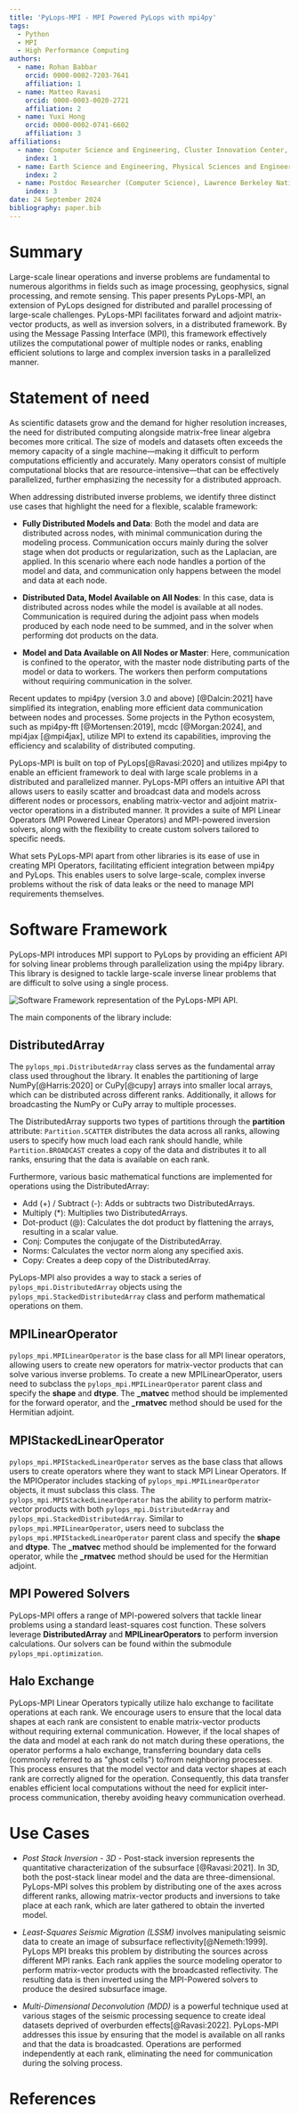 ```yaml
---
title: 'PyLops-MPI - MPI Powered PyLops with mpi4py'
tags:
  - Python
  - MPI
  - High Performance Computing
authors:
  - name: Rohan Babbar
    orcid: 0000-0002-7203-7641
    affiliation: 1
  - name: Matteo Ravasi
    orcid: 0000-0003-0020-2721
    affiliation: 2
  - name: Yuxi Hong
    orcid: 0000-0002-0741-6602
    affiliation: 3
affiliations:
  - name: Computer Science and Engineering, Cluster Innovation Center, University of Delhi, Delhi, India.
    index: 1
  - name: Earth Science and Engineering, Physical Sciences and Engineering (PSE), King Abdullah University of Science and Technology (KAUST), Thuwal, Kingdom of Saudi Arabia.
    index: 2
  - name: Postdoc Researcher (Computer Science), Lawrence Berkeley National Laboratory, Berkeley, California, United States of America.
    index: 3
date: 24 September 2024
bibliography: paper.bib
---
```


# Summary

Large-scale linear operations and inverse problems are fundamental to numerous algorithms in fields such as image
processing, geophysics, signal processing, and remote sensing. This paper presents PyLops-MPI, an extension of PyLops
designed for distributed and parallel processing of large-scale challenges. PyLops-MPI facilitates forward and adjoint
matrix-vector products, as well as inversion solvers, in a distributed framework. By using the Message Passing
Interface (MPI), this framework effectively utilizes the computational power of multiple nodes or ranks, enabling
efficient solutions to large and complex inversion tasks in a parallelized manner.

# Statement of need

As scientific datasets grow and the demand for higher resolution increases, the need for distributed computing alongside
matrix-free linear algebra becomes more critical. The size of models and datasets often exceeds the memory capacity of a
single machine—making it difficult to perform computations efficiently and accurately. Many operators consist of
multiple computational blocks that are resource-intensive—that can be effectively parallelized, further emphasizing the
necessity for a distributed approach.

When addressing distributed inverse problems, we identify three distinct use cases that highlight the need for a
flexible, scalable framework:

- **Fully Distributed Models and Data**: Both the model and data are distributed across nodes, with minimal
  communication during the modeling process. Communication occurs mainly during the solver stage when dot
  products or regularization, such as the Laplacian, are applied. In this scenario where each node
  handles a portion of the model and data, and communication only happens between the model and data at each node.

- **Distributed Data, Model Available on All Nodes**: In this case, data is distributed across nodes while the model is
  available at all nodes. Communication is required during the adjoint pass when models produced by each node need
  to be summed, and in the solver when performing dot products on the data.

- **Model and Data Available on All Nodes or Master**: Here, communication is confined to the operator, with the master
  node distributing parts of the model or data to workers. The workers then perform computations without requiring 
  communication in the solver.

Recent updates to mpi4py (version 3.0 and above) [@Dalcin:2021] have simplified its integration, enabling more efficient
data communication between nodes and processes. Some projects in the Python ecosystem, such as 
mpi4py-fft [@Mortensen:2019], mcdc [@Morgan:2024], and mpi4jax [@mpi4jax], utilize MPI to extend its capabilities, 
improving the efficiency and scalability of distributed computing.

PyLops-MPI is built on top of PyLops[@Ravasi:2020] and utilizes mpi4py to enable an efficient framework to deal with
large scale problems in a distributed and parallelized manner.
PyLops-MPI offers an intuitive API that allows users to easily scatter and broadcast data and models across different
nodes or processors, enabling matrix-vector and adjoint matrix-vector operations in a distributed manner. It provides a
suite of MPI Linear Operators (MPI Powered Linear Operators) and MPI-powered inversion solvers, along with the
flexibility to create custom solvers tailored to specific needs.

What sets PyLops-MPI apart from other libraries is its ease of use in creating MPI Operators, facilitating efficient
integration between mpi4py and PyLops. This enables users to solve large-scale, complex inverse problems without the
risk of data leaks or the need to manage MPI requirements themselves.

# Software Framework

PyLops-MPI introduces MPI support to PyLops by providing an efficient API for solving linear problems through
parallelization using the mpi4py library. This library is designed to tackle large-scale inverse linear problems that
are difficult to solve using a single process.

![Software Framework representation of the ``PyLops-MPI`` API.](figs/software_framework.png)

The main components of the library include:

## DistributedArray

The `pylops_mpi.DistributedArray` class serves as the fundamental array class used throughout the library. It enables
the
partitioning of large NumPy[@Harris:2020] or CuPy[@cupy] arrays into smaller local arrays, which can
be distributed across different ranks.
Additionally, it allows for broadcasting the NumPy or CuPy array to multiple processes.

The DistributedArray supports two types of partitions through the **partition** attribute: `Partition.SCATTER`
distributes
the data across all ranks, allowing users to specify how much load each rank should handle, while `Partition.BROADCAST`
creates a copy of the data and distributes it to all ranks, ensuring that the data is available on each rank.

Furthermore, various basic mathematical functions are implemented for operations using the DistributedArray:

- Add (+) / Subtract (-): Adds or subtracts two DistributedArrays.
- Multiply (*): Multiplies two DistributedArrays.
- Dot-product (@): Calculates the dot product by flattening the arrays, resulting in a scalar value.
- Conj: Computes the conjugate of the DistributedArray.
- Norms: Calculates the vector norm along any specified axis.
- Copy: Creates a deep copy of the DistributedArray.

PyLops-MPI also provides a way to stack a series of `pylops_mpi.DistributedArray` objects using the
`pylops_mpi.StackedDistributedArray` class and perform mathematical operations on them.

## MPILinearOperator

`pylops_mpi.MPILinearOperator` is the base class for all MPI linear operators, allowing users to create new operators
for matrix-vector products that can solve various inverse problems. To create a new MPILinearOperator, users need to
subclass the `pylops_mpi.MPILinearOperator` parent class and specify the **shape** and **dtype**. The **_matvec** method
should be implemented for the forward operator, and the **_rmatvec** method should be used for the Hermitian adjoint.

## MPIStackedLinearOperator

`pylops_mpi.MPIStackedLinearOperator` serves as the base class that allows users to create operators where they want to
stack MPI Linear Operators. If the MPIOperator includes stacking of `pylops_mpi.MPILinearOperator` objects, it must
subclass this class. The `pylops_mpi.MPIStackedLinearOperator` has the ability to perform matrix-vector products with
both `pylops_mpi.DistributedArray` and `pylops_mpi.StackedDistributedArray`. Similar to `pylops_mpi.MPILinearOperator`,
users need to subclass the `pylops_mpi.MPIStackedLinearOperator` parent class and specify the **shape** and **dtype**.
The **_matvec** method should be implemented for the forward operator, while the **_rmatvec** method should be used for
the Hermitian adjoint.

## MPI Powered Solvers

PyLops-MPI offers a range of MPI-powered solvers that tackle linear problems using a standard least-squares cost
function. These solvers leverage **DistributedArray** and **MPILinearOperators** to perform inversion calculations. Our
solvers can be found within the submodule `pylops_mpi.optimization`.

## Halo Exchange

PyLops-MPI Linear Operators typically utilize halo exchange to facilitate operations at each rank. We encourage users to
ensure that the local data shapes at each rank are consistent to enable matrix-vector products without requiring
external communication. However, if the local shapes of the data and model at each rank do not match during these
operations, the operator performs a halo exchange, transferring boundary data cells (commonly referred to as "ghost
cells") to/from neighboring processes. This process ensures that the model vector and data vector shapes at each rank
are correctly aligned for the operation. Consequently, this data transfer enables efficient local computations without
the need for explicit inter-process communication, thereby avoiding heavy communication overhead.

# Use Cases

- *Post Stack Inversion - 3D* - Post-stack inversion represents the quantitative characterization of the
  subsurface [@Ravasi:2021]. In 3D, both the post-stack linear model and the data are three-dimensional. PyLops-MPI
  solves this problem by distributing one of the axes across different ranks, allowing matrix-vector products and
  inversions to take place at each rank, which are later gathered to obtain the inverted model.

- *Least-Squares Seismic Migration (LSSM)* involves manipulating seismic data to create an image of subsurface
  reflectivity[@Nemeth:1999]. PyLops MPI breaks this problem by distributing the sources across different MPI ranks.
  Each rank applies the source modeling operator to perform matrix-vector products with the broadcasted reflectivity.
  The resulting data is then inverted using the MPI-Powered solvers to produce the desired subsurface image.

- *Multi-Dimensional Deconvolution (MDD)* is a powerful technique used at various stages of the seismic processing
  sequence to create ideal datasets deprived of overburden effects[@Ravasi:2022]. PyLops-MPI addresses this issue by
  ensuring that the model is available on all ranks and that the data is broadcasted. Operations are performed
  independently at each rank, eliminating the need for communication during the solving process.

# References